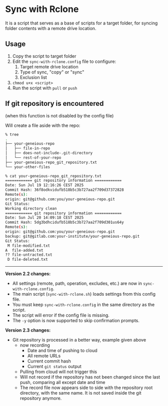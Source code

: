 # Sync with Rclone

It is a script that serves as a base of scripts for a target folder, for syncing folder contents with a remote drive location.

## Usage

1. Copy the script to target folder
2. Edit the `sync-with-rclone.config` file to configure:
    1. Target remote drive location
    2. Type of sync, "copy" or "sync"
    3. Exclusion list
3. `chmod u+x <script>`
4. Run the script with `pull` or `push`

## If git repository is encountered

(when this function is not disabled by the config file)

Will create a file aside with the repo:

```sh
% tree
.
├── your-geneious-repo
│   ├── file-in-repo
│   ├── does-not-include-.git-directory
│   └── rest-of-your-repo
├── your-geneious-repo_git_repository.txt
└── your-other-files

% cat your-geneious-repo_git_repository.txt
============ git repository information ============
Date: Sun Jul 19 12:16:26 CEST 2025
Commit Hash: 36f8odkvidufb518b5c3b727aa2f709d37372828
Remote(s):
origin: git@github.com:you/your-geneious-repo.git
Git Status:
Working directory clean
============ git repository information ============
Date: Sun Jul 20 14:09:18 CEST 2025
Commit Hash: 5dg3bdhcidufb518b5c3b727aa2f709d301us64y
Remote(s):
origin: git@github.com:you/your-geneious-repo.git
backup: git@gitlab.com:your-institute/your-geneious-repo.git
Git Status:
 M file-modified.txt
A  file-added.txt
?? file-untracted.txt
 D file-deleted.txt
```


---

**Version 2.2 changes:**
- All settings (remote, path, operation, excludes, etc.) are now in `sync-with-rclone.config`.
- The main script (`sync-with-rclone.sh`) loads settings from this config file.
- You must keep `sync-with-rclone.config` in the same directory as the script.
- The script will error if the config file is missing.
- The `-y` option is now supported to skip confirmation prompts.

**Version 2.3 changes:**
- Git repository is processed in a better way, example given above
    - now recording
        - Date and time of pushing to cloud
        - All remote URLs
        - Current commit hash
        - Current `git status` output
    - Pulling from cloud will not trigger this
    - Will not record if the repository has not been changed since the last push, comparing all except date and time
    - The record file now appears side to side with the repository root directory, with the same name. It is not saved inside the git repository anymore.
